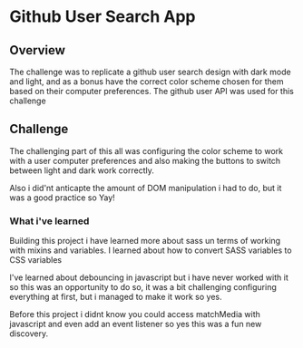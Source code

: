 # Github User Search App

## Overview

The challenge was to replicate a github user search design with dark mode and light, and as 
a bonus have the correct color scheme chosen for them based on their computer preferences. The github user API was used for this challenge

## Challenge

The challenging part of this all was configuring the color scheme to work with a user computer preferences and also making the 
buttons to switch between light and dark work correctly.

Also i did'nt anticapte the amount of DOM manipulation i had to do, but it was a good practice so Yay!

### What i've learned

Building this project i have learned more about sass un terms of working with mixins and variables. I learned about how to convert SASS variables to CSS variables

I've learned about debouncing in javascript but i have never worked with it so this was an opportunity to do so, it was a bit challenging configuring everything at first,
 but i managed to make it work so yes.
 
Before this project i didnt know you could access matchMedia with javascript and even add an event listener so yes this was a fun new discovery.


